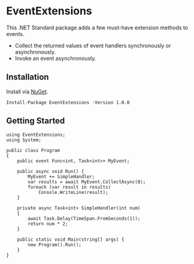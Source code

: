 # EventExtensions
This .NET Standard package adds a few must-have extension methods to events.

- Collect the returned values of event handlers synchronously or asynchronously.
- Invoke an event asynchronously.

## Installation
Install via <a href="https://www.nuget.org/packages/EventExtensions/">NuGet</a>.

    Install-Package EventExtensions -Version 1.0.0

## Getting Started

    using EventExtensions;
    using System;
    
    public class Program
    {
        public event Func<int, Task<int>> MyEvent;
        
        public async void Run() {
            MyEvent += SimpleHandler;
            var results = await MyEvent.CollectAsync(8);
            foreach (var result in results)
                Console.WriteLine(result);
        }
        
        private async Task<int> SimpleHandler(int num)
        {
            await Task.Delay(TimeSpan.FromSeconds(1));
            return num * 2;
        }
    
        public static void Main(string[] args) {
            new Program().Run();
        }
    }
